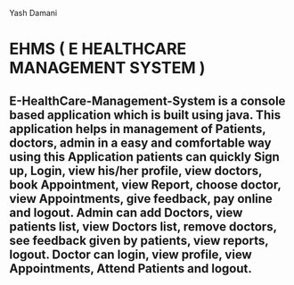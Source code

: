 Yash Damani 
# EHMS ( E HEALTHCARE MANAGEMENT SYSTEM )
## E-HealthCare-Management-System is a console based application which is built using java. This application helps in management of Patients, doctors, admin in a easy and comfortable way using this Application patients can quickly Sign up, Login, view his/her profile, view doctors, book Appointment, view Report, choose doctor, view Appointments, give feedback, pay online and logout. Admin can add Doctors, view patients list, view Doctors list, remove doctors, see feedback given by patients, view reports, logout. Doctor can login, view profile, view Appointments, Attend Patients and logout.
